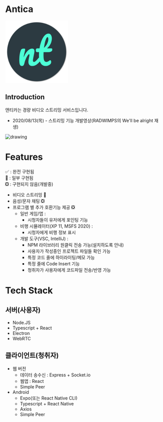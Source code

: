 # Antica
<img src="https://github.com/VINTO1819/Antica/blob/master/ANTICA/app/public/antica.png?raw=true" alt="drawing" width="200"/>

Introduction
-----------
앤티카는 경량 비디오 스트리밍 서비스입니다.   

 * 2020/08/13(목) - 스트리밍 기능 개발영상(RADWIMPS의 We'll be alright 재생)
<img src="https://github.com/VINTO1819/Antica/blob/master/Screenshots/2020-08-13-001.gif?raw=true" alt="drawing" width="400"/>

Features
===========
✅ : 완전 구현됨   
🔄 : 일부 구현됨   
❎ : 구현되지 않음(개발중)   

 * 비디오 스트리밍 🔄
 * 음성/문자 채팅 ❎
 * 프로그램 별 추가 호환기능 제공 ❎
    * 일반 게임/앱 :
        * 시청자들이 유저에게 포인팅 기능
    * 비행 시뮬레이터(XP 11, MSFS 2020) :
        * 시청자에게 비행 정보 표시
    * 개발 도구(VSC, IntelliJ) :
        * NPM 라이브러리 원클릭 전송 가능(설치하도록 안내)
        * 사용자가 작성중인 프로젝트 파일들 확인 가능
        * 특정 코드 줄에 하이라이팅/메모 가능
        * 특정 줄에 Code Insert 기능
        * 청취자가 사용자에게 코드파일 전송/반영 가능

Tech Stack
===========
서버(사용자)
-----------
 * Node.JS
 * Typescript + React
 * Electron
 * WebRTC

클라이언트(청취자)
-----------
 * 웹 버전
    * 데이터 송수신 : Express + Socket.io
    * 웹앱 : React
    * Simple Peer
 * Android
    * Expo(또는 React Native CLI)
    * Typescript + React Native
    * Axios
    * Simple Peer